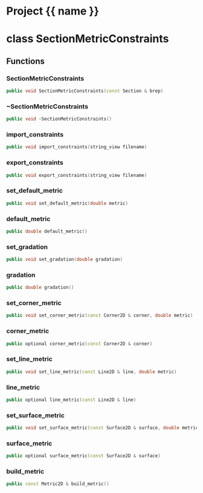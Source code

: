 <script setup>
import {useRoute} from 'vitepress'
const {path} = useRoute()
const tokens = path.split('/')
const words = tokens[2].split('-');
for (let i = 0; i < words.length; i++) {
    words[i] = words[i].charAt(0).toUpperCase() + words[i].slice(1);
    words[i] = words[i].replace('geode', 'Geode')
}
const name = words.join('-');
</script>
# Project {{ name }}

# class SectionMetricConstraints


## Functions

### SectionMetricConstraints

```cpp
public void SectionMetricConstraints(const Section & brep)
```


### ~SectionMetricConstraints

```cpp
public void ~SectionMetricConstraints()
```


### import_constraints

```cpp
public void import_constraints(string_view filename)
```


### export_constraints

```cpp
public void export_constraints(string_view filename)
```


### set_default_metric

```cpp
public void set_default_metric(double metric)
```


### default_metric

```cpp
public double default_metric()
```


### set_gradation

```cpp
public void set_gradation(double gradation)
```


### gradation

```cpp
public double gradation()
```


### set_corner_metric

```cpp
public void set_corner_metric(const Corner2D & corner, double metric)
```


### corner_metric

```cpp
public optional corner_metric(const Corner2D & corner)
```


### set_line_metric

```cpp
public void set_line_metric(const Line2D & line, double metric)
```


### line_metric

```cpp
public optional line_metric(const Line2D & line)
```


### set_surface_metric

```cpp
public void set_surface_metric(const Surface2D & surface, double metric)
```


### surface_metric

```cpp
public optional surface_metric(const Surface2D & surface)
```


### build_metric

```cpp
public const Metric2D & build_metric()
```




